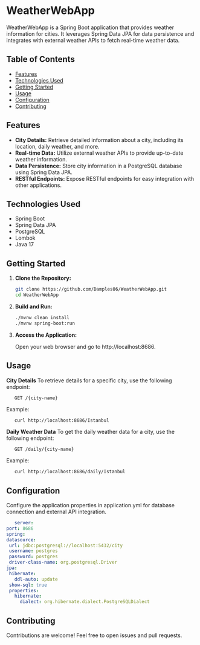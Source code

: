# WeatherWebApp

WeatherWebApp is a Spring Boot application that provides weather information for cities. It leverages Spring Data JPA for data persistence and integrates with external weather APIs to fetch real-time weather data.

## Table of Contents

- [Features](#features)
- [Technologies Used](#technologies-used)
- [Getting Started](#getting-started)
- [Usage](#usage)
- [Configuration](#configuration)
- [Contributing](#contributing)

## Features

- **City Details:** Retrieve detailed information about a city, including its location, daily weather, and more.
- **Real-time Data:** Utilize external weather APIs to provide up-to-date weather information.
- **Data Persistence:** Store city information in a PostgreSQL database using Spring Data JPA.
- **RESTful Endpoints:** Expose RESTful endpoints for easy integration with other applications.

## Technologies Used

- Spring Boot
- Spring Data JPA
- PostgreSQL
- Lombok
- Java 17

## Getting Started

1. **Clone the Repository:**
   ```bash
   git clone https://github.com/Damples06/WeatherWebApp.git
   cd WeatherWebApp
   ```
   
2. **Build and Run:**
   ```bash
   ./mvnw clean install
   ./mvnw spring-boot:run
   ```
   
3. **Access the Application:**

   Open your web browser and go to http://localhost:8686.

## Usage

**City Details**
   To retrieve details for a specific city, use the following endpoint:
   ```
      GET /{city-name}
   ```
   Example:
   ```bash
      curl http://localhost:8686/Istanbul
   ```
**Daily Weather Data**
   To get the daily weather data for a city, use the following endpoint:
   ```
      GET /daily/{city-name}
   ```
   Example:
   ```bash
      curl http://localhost:8686/daily/Istanbul
   ```

 ## Configuration

   Configure the application properties in application.yml for database connection and external API integration.
   ```yaml
      server:
  port: 8686
spring:
  datasource:
    url: jdbc:postgresql://localhost:5432/city
    username: postgres
    password: postgres
    driver-class-name: org.postgresql.Driver
  jpa:
    hibernate:
      ddl-auto: update
    show-sql: true
    properties:
      hibernate:
        dialect: org.hibernate.dialect.PostgreSQLDialect

   ```

## Contributing

   Contributions are welcome! Feel free to open issues and pull requests.
